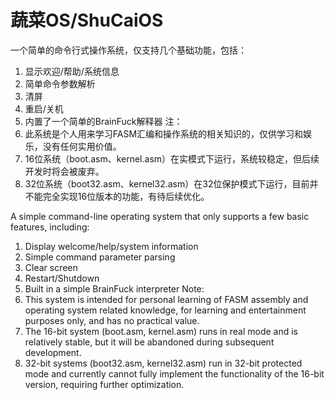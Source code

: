 # 蔬菜OS/ShuCaiOS
一个简单的命令行式操作系统，仅支持几个基础功能，包括：
1. 显示欢迎/帮助/系统信息
2. 简单命令参数解析
3. 清屏
4. 重启/关机
5. 内置了一个简单的BrainFuck解释器
注：
1. 此系统是个人用来学习FASM汇编和操作系统的相关知识的，仅供学习和娱乐，没有任何实用价值。
2. 16位系统（boot.asm、kernel.asm）在实模式下运行，系统较稳定，但后续开发时将会被废弃。
3. 32位系统（boot32.asm、kernel32.asm）在32位保护模式下运行，目前并不能完全实现16位版本的功能，有待后续优化。

A simple command-line operating system that only supports a few basic features, including:
1. Display welcome/help/system information
2. Simple command parameter parsing
3. Clear screen
4. Restart/Shutdown
5. Built in a simple BrainFuck interpreter
Note:
1. This system is intended for personal learning of FASM assembly and operating system related knowledge, for learning and entertainment purposes only, and has no practical value.
2. The 16-bit system (boot.asm, kernel.asm) runs in real mode and is relatively stable, but it will be abandoned during subsequent development.
3. 32-bit systems (boot32.asm, kernel32.asm) run in 32-bit protected mode and currently cannot fully implement the functionality of the 16-bit version, requiring further optimization.
